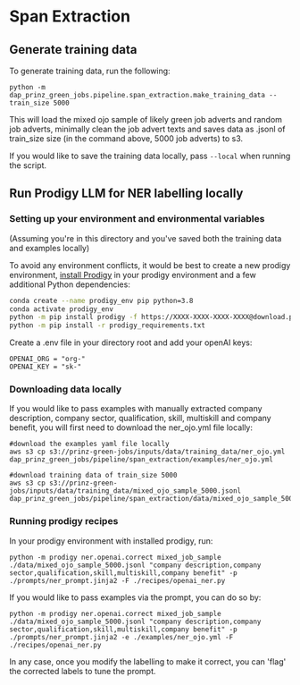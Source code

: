 # Span Extraction

## Generate training data

To generate training data, run the following:

```
python -m dap_prinz_green_jobs.pipeline.span_extraction.make_training_data --train_size 5000
```

This will load the mixed ojo sample of likely green job adverts and random job adverts, minimally clean the job advert texts and saves data as .jsonl of train_size size (in the command above, 5000 job adverts) to s3.

If you would like to save the training data locally, pass `--local` when running the script.

## Run Prodigy LLM for NER labelling locally

### Setting up your environment and environmental variables

(Assuming you're in this directory and you've saved both the training data and examples locally)

To avoid any environment conflicts, it would be best to create a new prodigy environment, [install Prodigy](https://prodi.gy/docs/install) in your prodigy environment and a few additional Python dependencies:

```bash
conda create --name prodigy_env pip python=3.8
conda activate prodigy_env
python -m pip install prodigy -f https://XXXX-XXXX-XXXX-XXXX@download.prodi.gy
python -m pip install -r prodigy_requirements.txt
```

Create a .env file in your directory root and add your openAI keys:

```
OPENAI_ORG = "org-"
OPENAI_KEY = "sk-"
```

### Downloading data locally

If you would like to pass examples with manually extracted company description, company sector, qualification, skill, multiskill and company benefit, you will first need to download the ner_ojo.yml file locally:

```
#download the examples yaml file locally
aws s3 cp s3://prinz-green-jobs/inputs/data/training_data/ner_ojo.yml dap_prinz_green_jobs/pipeline/span_extraction/examples/ner_ojo.yml

#download training data of train_size 5000
aws s3 cp s3://prinz-green-jobs/inputs/data/training_data/mixed_ojo_sample_5000.jsonl dap_prinz_green_jobs/pipeline/span_extraction/data/mixed_ojo_sample_5000.jsonl
```

### Running prodigy recipes

In your prodigy environment with installed prodigy, run:

```
python -m prodigy ner.openai.correct mixed_job_sample ./data/mixed_ojo_sample_5000.jsonl "company description,company sector,qualification,skill,multiskill,company benefit" -p ./prompts/ner_prompt.jinja2 -F ./recipes/openai_ner.py
```

If you would like to pass examples via the prompt, you can do so by:

```
python -m prodigy ner.openai.correct mixed_job_sample ./data/mixed_ojo_sample_5000.jsonl "company description,company sector,qualification,skill,multiskill,company benefit" -p ./prompts/ner_prompt.jinja2 -e ./examples/ner_ojo.yml -F ./recipes/openai_ner.py
```

In any case, once you modify the labelling to make it correct, you can 'flag' the corrected labels to tune the prompt.
